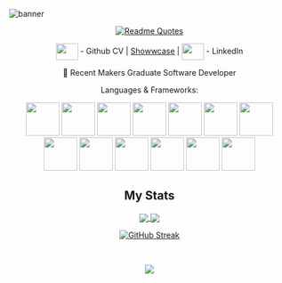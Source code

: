 ![banner](https://user-images.githubusercontent.com/54293068/216401234-20a73123-d526-4787-afd6-1ece7ff09fd6.png)

<div align= "center">

[![Readme Quotes](https://quotes-github-readme.vercel.app/api?type=horizontal&theme=nord)](https://github.com/piyushsuthar/github-readme-quotes)

<a href="https://github.com/imisiaina/CV/blob/master/README.md" target="blank"><img align="center" src="https://cdn.jsdelivr.net/gh/devicons/devicon/icons/github/github-original.svg" alt="" height="30" width="40" /></a> - Github CV | [Showwcase](https://www.showwcase.com/imisiaina) | <a href="https://www.linkedin.com/in/imisi-aina-874a9b18a/" target="blank"><img align="center" src="https://cdn.jsdelivr.net/npm/simple-icons@3.0.1/icons/linkedin.svg" alt="" height="30" width="40" /></a> - LinkedIn



🌱 Recent Makers Graduate Software Developer

Languages & Frameworks: 

<img height="60px" width="60px" src="https://cdn.jsdelivr.net/gh/devicons/devicon/icons/ruby/ruby-original-wordmark.svg" /> 
<img height="60px" width="60px" src="https://cdn.jsdelivr.net/gh/devicons/devicon/icons/rspec/rspec-original-wordmark.svg" />         
<img height="60px" width="60px" src="https://cdn.jsdelivr.net/gh/devicons/devicon/icons/javascript/javascript-original.svg" /> 
<img height="60px" width="60px" src="https://cdn.jsdelivr.net/gh/devicons/devicon/icons/html5/html5-original-wordmark.svg" /> 
<img height="60px" width="60px" src="https://cdn.jsdelivr.net/gh/devicons/devicon/icons/css3/css3-original-wordmark.svg" />
<img height="60px" width="60px" src="https://cdn.jsdelivr.net/gh/devicons/devicon/icons/postgresql/postgresql-original-wordmark.svg" />
<img height="60px" width="60px" src="https://cdn.jsdelivr.net/gh/devicons/devicon/icons/mongodb/mongodb-original-wordmark.svg" /> 
<img height="60px" width="60px" src="https://cdn.jsdelivr.net/gh/devicons/devicon/icons/npm/npm-original-wordmark.svg" />
<img height="60px" width="60px" src="https://cdn.jsdelivr.net/gh/devicons/devicon/icons/react/react-original-wordmark.svg" />
<img height="60px" width="60px" src="https://cdn.jsdelivr.net/gh/devicons/devicon/icons/jest/jest-plain.svg" />
<img height="60px" width="60px" src="https://cdn.jsdelivr.net/gh/devicons/devicon/icons/nodejs/nodejs-original-wordmark.svg" />
<img height="60px" width="60px" src="https://cdn.jsdelivr.net/gh/devicons/devicon/icons/heroku/heroku-original-wordmark.svg" />
<img height="60px" width="60px" src="https://cdn.jsdelivr.net/gh/devicons/devicon/icons/git/git-original-wordmark.svg" />
          
          
          
          
          

## My Stats
  
<a href="https://github.com/imisiaina/github-readme-stats">
  <img align="center" src="https://github-readme-stats.vercel.app/api?username=imisiaina&show_icons=true&theme=gruvbox&include_all_commits=true"/>
</a>
<a href="https://github.com/imisiaina/github-readme-stats">
  <img align="center" src="https://github-readme-stats.vercel.app/api/top-langs/?username=imisiaina&langs_count=4&theme=gruvbox"/>
</a> 
  
[![GitHub Streak](http://github-readme-streak-stats.herokuapp.com?user=imisiaina&theme=highcontrast&date_format=j%20M%5B%20Y%5D&mode=weekly)](https://git.io/streak-stats)
  
  <br>
  
![](https://komarev.com/ghpvc/?username=imisiaina&color=red)
  

</div>
<!--
**imisiaina/imisiaina** is a ✨ _special_ ✨ repository because its `README.md` (this file) appears on your GitHub profile.

Here are some ideas to get you started:

- 🔭 I’m currently working on ...
-  I’m currently learning ...
- 👯 I’m looking to collaborate on ...
- 🤔 I’m looking for help with ...
- 💬 Ask me about ...
- 📫 How to reach me: ...
- 😄 Pronouns: ...
- ⚡ Fun fact: ...
-->
